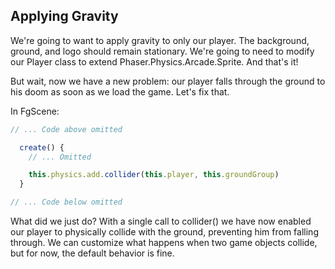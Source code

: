 ## Applying Gravity

We're going to want to apply gravity to only our player. The background, ground, and logo should remain stationary. We're going to need to modify our Player class to extend Phaser.Physics.Arcade.Sprite. And that's it!

But wait, now we have a new problem: our player falls through the ground to his doom as soon as we load the game. Let's fix that.

In FgScene:

```javascript
// ... Code above omitted

  create() {
    // ... Omitted

    this.physics.add.collider(this.player, this.groundGroup)
  }

// ... Code below omitted
```

What did we just do? With a single call to collider() we have now enabled our player to physically collide with the ground, preventing him from falling through. We can customize what happens when two game objects collide, but for now, the default behavior is fine.
